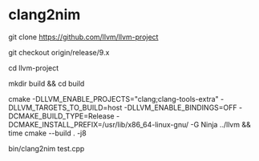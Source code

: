 # clang2nim

git clone https://github.com/llvm/llvm-project

git checkout origin/release/9.x

cd llvm-project

mkdir build && cd build

cmake -DLLVM_ENABLE_PROJECTS="clang;clang-tools-extra" -DLLVM_TARGETS_TO_BUILD=host -DLLVM_ENABLE_BINDINGS=OFF -DCMAKE_BUILD_TYPE=Release  -DCMAKE_INSTALL_PREFIX=/usr/lib/x86_64-linux-gnu/ -G Ninja ../llvm && time cmake --build . -j8

bin/clang2nim test.cpp
